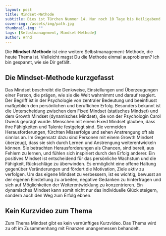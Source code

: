 ```yaml
---
layout: post
title: Mindset-Methode
subtitle: Dies ist Türchen Nummer 14. Nur noch 10 Tage bis Heiligabend!
cover-img: /assets/img/path.jpg
thumbnail-img: ""
tags: [Selbstmanagement, Mindset-Methode]
author: Arnd
---
```


Die **Mindset-Methode** ist eine weitere Selbstmanagement-Methode, die heute Thema ist. Vielleicht magst Du die Methode einmal ausprobieren? Ich bin gespannt, wie sie Dir gefällt.

## Die Mindset-Methode kurzgefasst

Das Mindset beschreibt die Denkweise, Einstellungen und Überzeugungen einer Person, die prägen, wie sie die Welt wahrnimmt und darauf reagiert. Der Begriff ist in der Psychologie von zentraler Bedeutung und beeinflusst maßgeblich den persönlichen und beruflichen Erfolg. Besonders bekannt ist die Unterscheidung zwischen dem Fixed Mindset (statisches Mindset) und dem Growth Mindset (dynamisches Mindset), die von der Psychologin Carol Dweck geprägt wurde. Menschen mit einem Fixed Mindset glauben, dass ihre Fähigkeiten und Talente festgelegt sind. Sie vermeiden Herausforderungen, fürchten Misserfolge und sehen Anstrengung oft als sinnlos an. Im Gegensatz dazu sind Personen mit einem Growth Mindset überzeugt, dass sie sich durch Lernen und Anstrengung weiterentwickeln können. Sie betrachten Herausforderungen als Chancen, sind bereit, aus Fehlern zu lernen, und fühlen sich inspiriert durch den Erfolg anderer. Ein positives Mindset ist entscheidend für das persönliche Wachstum und die Fähigkeit, Rückschläge zu überwinden. Es ermöglicht eine offene Haltung gegenüber Veränderungen und fördert die Motivation, Ziele aktiv zu verfolgen. Um das eigene Mindset zu verbessern, ist es wichtig, bewusst an der eigenen Einstellung zu arbeiten, negative Gedanken zu hinterfragen und sich auf Möglichkeiten der Weiterentwicklung zu konzentrieren. Ein dynamisches Mindset kann somit nicht nur das individuelle Glück steigern, sondern auch den Weg zum Erfolg ebnen.

## Kein Kurzvideo zum Thema

Zum Thema Mindset gibt es kein vernünftiges Kurzvideo. Das Thema wird zu oft im Zusammenhang mit Finanzen unangemessen behandelt.